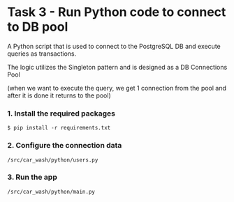 # Task 3 - Run Python code to connect to DB pool

A Python script that is used to connect to the PostgreSQL DB and execute queries as transactions.

The logic utilizes the Singleton pattern and is designed as a DB Connections Pool

(when we want to execute the query, we get 1 connection from the pool and after it is done it returns to the pool)

### 1. Install the required packages
```
$ pip install -r requirements.txt
```

### 2. Configure the connection data
```
/src/car_wash/python/users.py
```

### 3. Run the app
```
/src/car_wash/python/main.py
```
